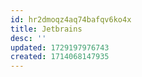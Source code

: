 ```yaml
---
id: hr2dmoqz4aq74bafqv6ko4x
title: Jetbrains
desc: ''
updated: 1729197976743
created: 1714068147935
---
```


